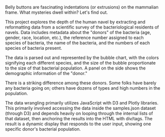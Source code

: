 Belly buttons are fascinating indentations (or extrusions) on the mammalian frame. What mysteries dwell within? Let's find out. 

This project explores the depth of the human navel by extracting and reformatting data from a scientific survey of the bacteriological residents of navels. Data includes metadata about the "donors" of the bacteria (age, gender, race, location, etc.), the reference number assigned to each species of bacteria, the name of the bacteria, and the numbers of each species of bacteria present. 

The data is parsed out and represented by the bubble chart, with the colors signifying each different species, and the size of the bubble proportionate to the size of that bacterial population. A panel on the side shows the demographic information of the "donor." 

There is a striking difference among these donors. Some folks have barely any bacteria going on; others have dozens of types and high numbers in the population. 

The data wrangling primarily utilizes JavaScript with D3 and Plotly libraries. This primarily involved accessing the data inside the samples.json dataset (through D3) and depends heavily on looping through the internal lists of that dataset, then anchoring the results into the HTML with div/tags. The result is a dynamic display that responds to the user input, showing one specific donor's bacterial population. 
